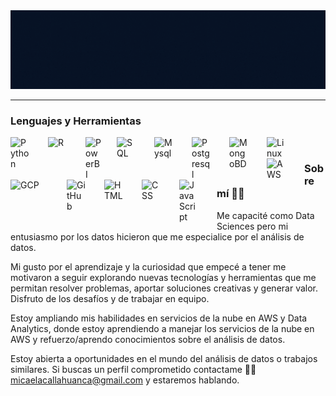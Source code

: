
<img src="banner_Micaela.gif">

---

### Lenguajes y Herramientas

<img align="left" alt="Python" width="30px" style="padding-right:30px;" src="https://cdn.jsdelivr.net/gh/devicons/devicon@latest/icons/python/python-original.svg" />
<img align="left" alt="R" width="30px" style="padding-right:30px;" src="https://img.shields.io/badge/r-%23276DC3.svg?style=for-the-badge&logo=r&logoColor=white" />
<img align="left" alt="PowerBI" width="25px" style="padding-right:25px;" src="https://github.com/microsoft/PowerBI-Icons/blob/main/SVG/Power-BI.svg" />
<img align="left" alt="SQL" width="30px" style="padding-right:30px;" src="https://cdn.jsdelivr.net/gh/devicons/devicon@latest/icons/azuresqldatabase/azuresqldatabase-original.svg" />
<img align="left" alt="Mysql" width="30px" style="padding-right:30px;" src="https://cdn.jsdelivr.net/gh/devicons/devicon@latest/icons/mysql/mysql-original-wordmark.svg" />
<img align="left" alt="Postgresql" width="30px" style="padding-right:30px;" src="https://cdn.jsdelivr.net/gh/devicons/devicon@latest/icons/postgresql/postgresql-original-wordmark.svg" />
<img align="left" alt="MongoBD" width="30px" style="padding-right:30px;" src="https://cdn.jsdelivr.net/gh/devicons/devicon@latest/icons/mongodb/mongodb-original-wordmark.svg" />
<img align="left" alt="Linux" width="30px" style="padding-right:30px;" src="https://cdn.jsdelivr.net/gh/devicons/devicon/icons/linux/linux-original.svg" />
<img align="left" alt="AWS" width="30px" style="padding-right:30px;" src="https://cdn.jsdelivr.net/gh/devicons/devicon@latest/icons/amazonwebservices/amazonwebservices-original-wordmark.svg" />
<img align="left" alt="GCP" width="50px" style="padding-right:40px;" src="https://cdn.jsdelivr.net/gh/devicons/devicon@latest/icons/googlecloud/googlecloud-original-wordmark.svg" />
<img align="left" alt="GitHub" width="30px" style="padding-right:30px;" src="https://cdn.jsdelivr.net/gh/devicons/devicon@latest/icons/github/github-original-wordmark.svg" />
<img align="left" alt="HTML" width="30px" style="padding-right:30px;" src="https://cdn.jsdelivr.net/gh/devicons/devicon/icons/html5/html5-plain.svg" />
<img align="left" alt="CSS" width="30px" style="padding-right:30px;" src="https://cdn.jsdelivr.net/gh/devicons/devicon/icons/css3/css3-plain.svg" />
<img align="left" alt="JavaScript" width="30px" style="padding-right:30px;" src="https://cdn.jsdelivr.net/gh/devicons/devicon/icons/javascript/javascript-plain.svg" />
<!--
<img align="left" alt="React" width="30px" style="padding-right:30px;" src="https://cdn.jsdelivr.net/gh/devicons/devicon/icons/react/react-original.svg" />
-->
<br />


### Sobre mí 👩‍💻


Me capacité como Data Sciences pero mi entusiasmo por los datos hicieron que me especialice por el análisis de datos. 

Mi gusto por el aprendizaje y la curiosidad que empecé a tener me motivaron a seguir explorando nuevas tecnologías y herramientas que me permitan resolver problemas, aportar soluciones creativas y generar valor. Disfruto de los desafíos y de trabajar en equipo.

Estoy ampliando mis habilidades en servicios de la nube en AWS y Data Analytics, donde estoy aprendiendo a manejar los servicios de la nube en AWS y refuerzo/aprendo conocimientos sobre el análisis de datos.

Estoy abierta a oportunidades en el mundo del análisis de datos o trabajos similares. Si buscas un perfil comprometido contactame 📌📧 micaelacallahuanca@gmail.com y estaremos hablando.

<!--
**MicaelaCallahuanca/MicaelaCallahuanca** is a ✨ _special_ ✨ repository because its `README.md` (this file) appears on your GitHub profile.

Here are some ideas to get you started:

- 🔭 I’m currently working on ...
- 🌱 I’m currently learning ...
- 👯 I’m looking to collaborate on ...
- 🤔 I’m looking for help with ...
- 💬 Ask me about ...
- 📫 How to reach me: ...
- 😄 Pronouns: ...
- ⚡ Fun fact: ...
-->
